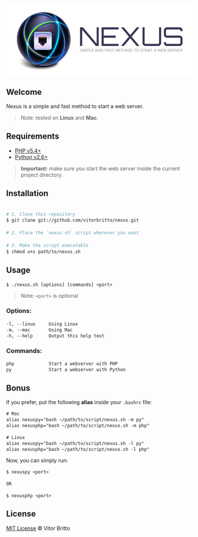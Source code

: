 ![Nexus Logo](src/nexus.jpg "Nexus")


## Welcome

Nexus is a simple and fast method to start a web server.

> Note: tested on **Linux** and **Mac**.

## Requirements

- [PHP v5.4+](http://www.php.net/)
- [Python v2.6+](https://www.python.org/)

> **Important:** make sure you start the web server inside the current project directory.


## Installation

```bash

# 1. Clone this repository
$ git clone git://github.com/vitorbritto/nexus.git

# 2. Place the `nexus.sh` script wherever you want

# 3. Make the script executable
$ chmod u+x path/to/nexus.sh

```


## Usage

    $ ./nexus.sh [options] [commands] <port>

> Note: `<port>` is optional

### Options:

    -l, --linux     Using Linux
    -m, --mac       Using Mac
    -h, --help      Output this help text

### Commands:

    php             Start a webserver with PHP
    py              Start a webserver with Python


## Bonus

If you prefer, put the following **alias** inside your `.bashrc` file:

    # Mac
    alias nexuspy="bash ~/path/to/script/nexus.sh -m py"
    alias nexusphp="bash ~/path/to/script/nexus.sh -m php"

    # Linux
    alias nexuspy="bash ~/path/to/script/nexus.sh -l py"
    alias nexusphp="bash ~/path/to/script/nexus.sh -l php"

Now, you can simply run:

    $ nexuspy <port>

    OR

    $ nexusphp <port>


## License

[MIT License](http://vitorbritto.mit-license.org/) © Vitor Britto
